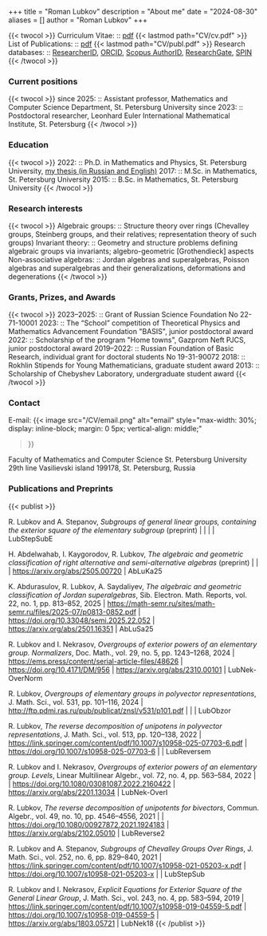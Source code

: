 +++
title = "Roman Lubkov"
description = "About me"
date = "2024-08-30"
aliases = []
author = "Roman Lubkov"
+++

{{< twocol >}}
Curriculum Vitae: :: [pdf](https://lubkov.spbu.ru/CV/cv.pdf) {{< lastmod path="CV/cv.pdf" >}}
List of Publications: :: [pdf](https://lubkov.spbu.ru/CV/publ.pdf) {{< lastmod path="CV/publ.pdf" >}}
Research databases: :: [ResearcherID](https://www.researcherid.com/rid/G-2203-2018), [ORCID](https://orcid.org/0000-0002-6478-5738), [Scopus AuthorID](https://www.scopus.com/authid/detail.uri?authorId=57211688585), [ResearchGate](https://www.researchgate.net/profile/Roman-Lubkov), [SPIN](https://www.elibrary.ru/author_profile.asp?authorid=976461)
{{< /twocol >}}

### Current positions

{{< twocol >}}
since 2025: :: Assistant professor, Mathematics and Computer Science Department, St. Petersburg University
since 2023: :: Postdoctoral researcher, Leonhard Euler International Mathematical Institute, St. Petersburg
{{< /twocol >}}


### Education

{{< twocol >}}
2022: :: Ph.D. in Mathematics and Physics, St. Petersburg University, [my thesis (in Russian and English)](https://lubkov.spbu.ru/CV/thesis.pdf)
2017: :: M.Sc. in Mathematics, St. Petersburg University
2015: :: B.Sc. in Mathematics, St. Petersburg University
{{< /twocol >}}



### Research interests

{{< twocol >}}
Algebraic groups: :: Structure theory over rings (Chevalley groups, Steinberg groups, and their relatives; representation theory of such groups)
Invariant theory: :: Geometry and structure problems defining algebraic groups via invariants; algebro-geometric [Grothendieck] aspects
Non-associative algebras: :: Jordan algebras and superalgebras, Poisson algebras and superalgebras and their generalizations, deformations and degenerations
{{< /twocol >}}



### Grants, Prizes, and Awards

{{< twocol >}}
2023–2025: :: Grant of Russian Science Foundation No 22-71-10001
2023: :: The “School” competition of Theoretical Physics and Mathematics Advancement Foundation "BASIS", junior postdoctoral award
2022: :: Scholarship of the program "Home towns", Gazprom Neft PJCS, junior postdoctoral award
2019–2022: :: Russian Foundation of Basic Research, individual grant for doctoral students No 19-31-90072
2018: :: Rokhlin Stipends for Young Mathematicians, graduate student award
2013: :: Scholarship of Chebyshev Laboratory, undergraduate student award
{{< /twocol >}}


### Contact
E-mail: {{< image 
    src="/CV/email.png" 
    alt="email" 
    style="max-width: 30%; display: inline-block; margin: 0 5px; vertical-align: middle;" 
>}}


Faculty of Mathematics and Computer Science
St. Petersburg University
29th line Vasilievski island
199178, St. Petersburg, Russia

### Publications and Preprints

{{< publist >}}




R. Lubkov and A. Stepanov, *Subgroups of general linear groups, containing the exterior square of the elementary subgroup* (preprint) |  |  |  | LubStepSubE

H. Abdelwahab, I. Kaygorodov, R. Lubkov, *The algebraic and geometric classification of right alternative and semi-alternative algebras* (preprint) |  |  | https://arxiv.org/abs/2505.00720 | AbLuKa25

K. Abdurasulov, R. Lubkov, A. Saydaliyev, *The algebraic and geometric classification of Jordan superalgebras*, Sib. Electron. Math. Reports, vol. 22, no. 1, pp. 813–852, 2025 | https://math-semr.ru/sites/math-semr.ru/files/2025-07/p0813-0852.pdf | https://doi.org/10.33048/semi.2025.22.052 | https://arxiv.org/abs/2501.16351 | AbLuSa25

R. Lubkov and I. Nekrasov, *Overgroups of exterior powers of an elementary group. Normalizers*, Doc. Math., vol. 29, no. 5, pp. 1243–1268, 2024 | https://ems.press/content/serial-article-files/48626 | https://doi.org/10.4171/DM/956 | https://arxiv.org/abs/2310.00101 | LubNek-OverNorm

R. Lubkov, *Overgroups of elementary groups in polyvector representations*, J. Math. Sci., vol. 531, pp. 101–116, 2024 | http://ftp.pdmi.ras.ru/pub/publicat/znsl/v531/p101.pdf | | | LubObzor

R. Lubkov, *The reverse decomposition of unipotens in polyvector representations*, J. Math. Sci., vol. 513, pp. 120–138, 2022 | https://link.springer.com/content/pdf/10.1007/s10958-025-07703-6.pdf | https://doi.org/10.1007/s10958-025-07703-6 |  | LubReversem

R. Lubkov and I. Nekrasov, *Overgroups of exterior powers of an elementary group. Levels*, Linear Multilinear Algebr., vol. 72, no. 4, pp. 563–584, 2022 |  | https://doi.org/10.1080/03081087.2022.2160422 | https://arxiv.org/abs/2201.13034 | LubNek-OverI

R. Lubkov, *The reverse decomposition of unipotents for bivectors*, Commun. Algebr., vol. 49, no. 10, pp. 4546–4556, 2021 |  | https://doi.org/10.1080/00927872.2021.1924183 | https://arxiv.org/abs/2102.05010 | LubReverse2

R. Lubkov and A. Stepanov, *Subgroups of Chevalley Groups Over Rings*, J. Math. Sci., vol. 252, no. 6, pp. 829–840, 2021 | https://link.springer.com/content/pdf/10.1007/s10958-021-05203-x.pdf | https://doi.org/10.1007/s10958-021-05203-x |  | LubStepSub

R. Lubkov and I. Nekrasov, *Explicit Equations for Exterior Square of the General Linear Group*, J. Math. Sci., vol. 243, no. 4, pp. 583–594, 2019 | https://link.springer.com/content/pdf/10.1007/s10958-019-04559-5.pdf | https://doi.org/10.1007/s10958-019-04559-5 | https://arxiv.org/abs/1803.05721 | LubNek18
{{< /publist >}}